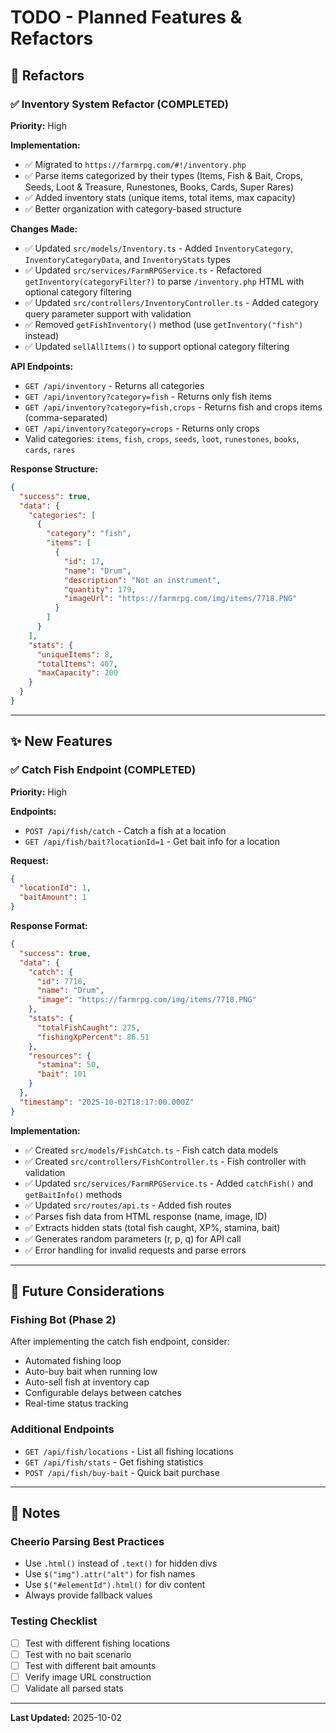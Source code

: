 # TODO - Planned Features & Refactors

## 🔄 Refactors

### ✅ Inventory System Refactor (COMPLETED)
**Priority:** High

**Implementation:**
- ✅ Migrated to `https://farmrpg.com/#!/inventory.php`
- ✅ Parse items categorized by their types (Items, Fish & Bait, Crops, Seeds, Loot & Treasure, Runestones, Books, Cards, Super Rares)
- ✅ Added inventory stats (unique items, total items, max capacity)
- ✅ Better organization with category-based structure

**Changes Made:**
- ✅ Updated `src/models/Inventory.ts` - Added `InventoryCategory`, `InventoryCategoryData`, and `InventoryStats` types
- ✅ Updated `src/services/FarmRPGService.ts` - Refactored `getInventory(categoryFilter?)` to parse `/inventory.php` HTML with optional category filtering
- ✅ Updated `src/controllers/InventoryController.ts` - Added category query parameter support with validation
- ✅ Removed `getFishInventory()` method (use `getInventory("fish")` instead)
- ✅ Updated `sellAllItems()` to support optional category filtering

**API Endpoints:**
- `GET /api/inventory` - Returns all categories
- `GET /api/inventory?category=fish` - Returns only fish items
- `GET /api/inventory?category=fish,crops` - Returns fish and crops items (comma-separated)
- `GET /api/inventory?category=crops` - Returns only crops
- Valid categories: `items`, `fish`, `crops`, `seeds`, `loot`, `runestones`, `books`, `cards`, `rares`

**Response Structure:**
```json
{
  "success": true,
  "data": {
    "categories": [
      {
        "category": "fish",
        "items": [
          {
            "id": 17,
            "name": "Drum",
            "description": "Not an instrument",
            "quantity": 179,
            "imageUrl": "https://farmrpg.com/img/items/7718.PNG"
          }
        ]
      }
    ],
    "stats": {
      "uniqueItems": 8,
      "totalItems": 407,
      "maxCapacity": 200
    }
  }
}
```

---

## ✨ New Features

### ✅ Catch Fish Endpoint (COMPLETED)
**Priority:** High

**Endpoints:**
- `POST /api/fish/catch` - Catch a fish at a location
- `GET /api/fish/bait?locationId=1` - Get bait info for a location

**Request:**
```json
{
  "locationId": 1,
  "baitAmount": 1
}
```

**Response Format:**
```json
{
  "success": true,
  "data": {
    "catch": {
      "id": 7718,
      "name": "Drum",
      "image": "https://farmrpg.com/img/items/7718.PNG"
    },
    "stats": {
      "totalFishCaught": 275,
      "fishingXpPercent": 86.51
    },
    "resources": {
      "stamina": 50,
      "bait": 101
    }
  },
  "timestamp": "2025-10-02T18:17:00.000Z"
}
```

**Implementation:**
- ✅ Created `src/models/FishCatch.ts` - Fish catch data models
- ✅ Created `src/controllers/FishController.ts` - Fish controller with validation
- ✅ Updated `src/services/FarmRPGService.ts` - Added `catchFish()` and `getBaitInfo()` methods
- ✅ Updated `src/routes/api.ts` - Added fish routes
- ✅ Parses fish data from HTML response (name, image, ID)
- ✅ Extracts hidden stats (total fish caught, XP%, stamina, bait)
- ✅ Generates random parameters (r, p, q) for API call
- ✅ Error handling for invalid requests and parse errors

---

## 🎯 Future Considerations

### Fishing Bot (Phase 2)
After implementing the catch fish endpoint, consider:
- Automated fishing loop
- Auto-buy bait when running low
- Auto-sell fish at inventory cap
- Configurable delays between catches
- Real-time status tracking

### Additional Endpoints
- `GET /api/fish/locations` - List all fishing locations
- `GET /api/fish/stats` - Get fishing statistics
- `POST /api/fish/buy-bait` - Quick bait purchase

---

## 📝 Notes

### Cheerio Parsing Best Practices
- Use `.html()` instead of `.text()` for hidden divs
- Use `$("img").attr("alt")` for fish names
- Use `$("#elementId").html()` for div content
- Always provide fallback values

### Testing Checklist
- [ ] Test with different fishing locations
- [ ] Test with no bait scenario
- [ ] Test with different bait amounts
- [ ] Verify image URL construction
- [ ] Validate all parsed stats

---

**Last Updated:** 2025-10-02
